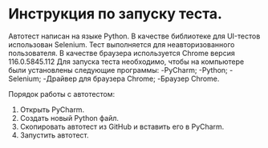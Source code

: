 # Инструкция по запуску теста.
Автотест написан на языке Python.
В качестве библиотеке для UI-тестов использован Selenium.
Тест выполняется для неавторизованного пользователя.
В качестве браузера используется Chrome версия 116.0.5845.112
Для запуска теста необходимо, чтобы на компьютере были установлены следующие программы:
-PyCharm;
-Python;
-Selenium;
-Драйвер для браузера Chrome;
-Браузер Chrome.

Порядок работы с автотестом:
1. Открыть PyCharm.
2. Создать новый Python файл.
3. Скопировать автотест из GitHub и вставить его в PyCharm.
4. Запустить автотест.